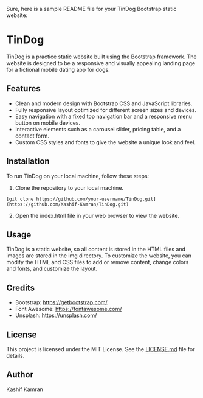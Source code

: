 Sure, here is a sample README file for your TinDog Bootstrap static website:

# TinDog

TinDog is a practice static website built using the Bootstrap framework. The website is designed to be a responsive and visually appealing landing page for a fictional mobile dating app for dogs. 

## Features

- Clean and modern design with Bootstrap CSS and JavaScript libraries.
- Fully responsive layout optimized for different screen sizes and devices.
- Easy navigation with a fixed top navigation bar and a responsive menu button on mobile devices.
- Interactive elements such as a carousel slider, pricing table, and a contact form.
- Custom CSS styles and fonts to give the website a unique look and feel.

## Installation

To run TinDog on your local machine, follow these steps:

1. Clone the repository to your local machine.
```
[git clone https://github.com/your-username/TinDog.git](https://github.com/Kashif-Kamran/TinDog.git)
```

2. Open the index.html file in your web browser to view the website.

## Usage

TinDog is a static website, so all content is stored in the HTML files and images are stored in the img directory. To customize the website, you can modify the HTML and CSS files to add or remove content, change colors and fonts, and customize the layout.

## Credits

- Bootstrap: https://getbootstrap.com/
- Font Awesome: https://fontawesome.com/
- Unsplash: https://unsplash.com/

## License

This project is licensed under the MIT License. See the [LICENSE.md](LICENSE.md) file for details.

## Author

Kashif Kamran
